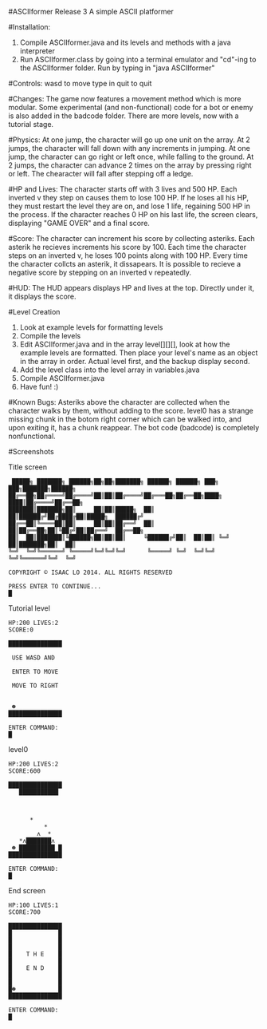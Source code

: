 #ASCIIformer Release 3
A simple ASCII platformer

#Installation:
1. Compile ASCIIformer.java and its levels and methods with a java interpreter
2. Run ASCIIformer.class by going into a terminal emulator and "cd"-ing to the ASCIIformer folder. Run by typing in 
"java ASCIIformer"

#Controls:
wasd to move
type in quit to quit

#Changes:
The game now features a movement method which is more modular. Some experimental (and non-functional) code for 
a bot or enemy is also added in the badcode folder. There are more levels, now with a tutorial stage.

#Physics:
At one jump, the character will go up one unit on the array. At 2 jumps, the character will fall down with any 
increments in jumping.
At one jump, the character can go right or left once, while falling to the ground. At 2 jumps, the character can 
advance 2 times on the array by pressing right or left. The chearacter will fall after stepping off a ledge.

#HP and Lives:
The character starts off with 3 lives and 500 HP. Each inverted v they step on causes them to lose 100 HP. If he loses
all his HP, they must restart the level they are on, and lose 1 life, regaining 500 HP in the process. If the character 
reaches 0 HP on his last life, the screen clears, displaying "GAME OVER" and a final score.

#Score:
The character can increment his score by collecting asteriks. Each asterik he recieves increments his score by 100. Each 
time the character steps on an inverted v, he loses 100 points along with 100 HP. Every time the character collcts an 
asterik, it dissapears. It is possible to recieve a negative score by stepping on an inverted v repeatedly.

#HUD:
The HUD appears displays HP and lives at the top. Directly under it, it displays the score.

#Level Creation
1. Look at example levels for formatting levels
2. Compile the levels
3. Edit ASCIIformer.java and in the array level[][][], look at how the example levels are formatted. Then place your 
level's name as an object in the array in order. Actual level first, and the backup display second.
4. Add the level class into the level array in variables.java
5. Compile ASCIIformer.java
6. Have fun! :)

#Known Bugs: 
Asteriks above the character are collected when the character walks by them, without adding to the score.
level0 has a strange missing chunk in the botom right corner which can be walked into, and upon exiting it, has a chunk 
reappear.
The bot code (badcode) is completely nonfunctional.

#Screenshots

Title screen

```
 █████╗ ███████╗ ██████╗██╗██╗███████╗ ██████╗ ██████╗ ███╗   ███╗███████╗██████╗
██╔══██╗██╔════╝██╔════╝██║██║██╔════╝██╔═══██╗██╔══██╗████╗ ████║██╔════╝██╔══██╗
███████║███████╗██║     ██║██║█████╗  ██║   ██║██████╔╝██╔████╔██║█████╗  ██████╔╝
██╔══██║╚════██║██║     ██║██║██╔══╝  ██║   ██║██╔══██╗██║╚██╔╝██║██╔══╝  ██╔══██╗
██║  ██║███████║╚██████╗██║██║██║     ╚██████╔╝██║  ██║██║ ╚═╝ ██║███████╗██║  ██║
╚═╝  ╚═╝╚══════╝ ╚═════╝╚═╝╚═╝╚═╝      ╚═════╝ ╚═╝  ╚═╝╚═╝     ╚═╝╚══════╝╚═╝  ╚═╝

COPYRIGHT © ISAAC LO 2014. ALL RIGHTS RESERVED

PRESS ENTER TO CONTINUE...
█
```



Tutorial level

```
HP:200 LIVES:2
SCORE:0

███████████████
               
 USE WASD AND  
               
 ENTER TO MOVE 
               
 MOVE TO RIGHT 
               
               
 ☻             
███████████████

ENTER COMMAND:
█
```



level0

```
HP:200 LIVES:2
SCORE:600

███████████████
   ███████████ 
               
               
               
      *        
          *    
        ʌ  *   
   *ʌ███████ʌ  
 ☻ ██████████ █
███████████████

ENTER COMMAND:
█
```



End screen

```
HP:100 LIVES:1
SCORE:700

███████████████
█             █
█             █
█             █
█    T H E    █
█             █
█    E N D    █
█             █
█             █
█☻            █
███████████████

ENTER COMMAND:
█
```

